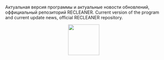 Актуальная версия программы и актуальные новости обновлений, оффициальный репозиторий RECLEANER.
Current version of the program and current update news, official RECLEANER repository.

<div id="header" align="center">
  <img src="[https://media.giphy.com/media/M9gbBd9nbDrOTu1Mqx/giphy.gif](https://i0.wp.com/www.printmag.com/wp-content/uploads/2021/02/4cbe8d_f1ed2800a49649848102c68fc5a66e53mv2.gif?fit=476%2C280&ssl=1)" width="100"/>
</div>
